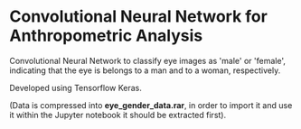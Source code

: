 # Convolutional Neural Network for Anthropometric Analysis
Convolutional Neural Network to classify eye images as 'male' or 'female', indicating that the eye is belongs to a man and to a woman, respectively.

Developed using Tensorflow Keras.

(Data is compressed into **eye_gender_data.rar**, in order to import it and use it within the Jupyter notebook it should be extracted first).
